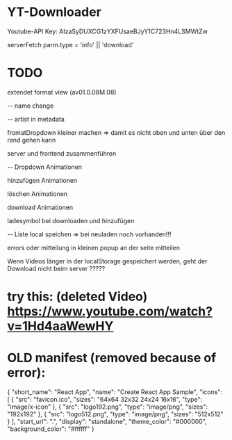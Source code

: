 # YT-Downloader

Youtube-API Key: AIzaSyDUXCG1zYXFUsaeBJyY1C723Hn4LSMWtZw

serverFetch parm.type = 'info' || 'download'

# TODO

extendet format view (av01.0.08M.08)

-- name change

-- artist in metadata

fromatDropdown kleiner machen => damit es nicht oben und unten über den rand gehen kann

server und frontend zusammenführen

-- Dropdown Animationen

hinzufügen Animationen

löschen Animationen

download Animationen

ladesymbol bei downloaden und hinzufügen

-- Liste local speichen => bei neuladen noch vorhanden!!!

errors oder mitteilung in kleinen popup an der seite mitteilen

Wenn Videos länger in der localStorage gespeichert werden, geht der Download nicht beim server ?????

# try this: (deleted Video) https://www.youtube.com/watch?v=1Hd4aaWewHY

# OLD manifest (removed because of error):

{
"short_name": "React App",
"name": "Create React App Sample",
"icons": [
{
"src": "favicon.ico",
"sizes": "64x64 32x32 24x24 16x16",
"type": "image/x-icon"
},
{
"src": "logo192.png",
"type": "image/png",
"sizes": "192x192"
},
{
"src": "logo512.png",
"type": "image/png",
"sizes": "512x512"
}
],
"start_url": ".",
"display": "standalone",
"theme_color": "#000000",
"background_color": "#ffffff"
}
